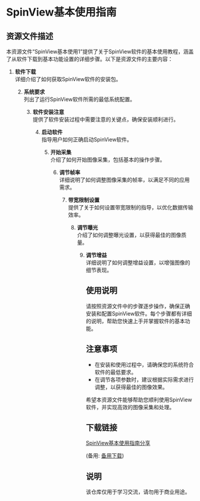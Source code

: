 # SpinView基本使用指南

## 资源文件描述

本资源文件“SpinView基本使用1”提供了关于SpinView软件的基本使用教程，涵盖了从软件下载到基本功能设置的详细步骤。以下是资源文件的主要内容：

1. **软件下载**  
   详细介绍了如何获取SpinView软件的安装包。

   2. **系统要求**  
      列出了运行SpinView软件所需的最低系统配置。

      3. **软件安装注意**  
         提供了软件安装过程中需要注意的关键点，确保安装顺利进行。

         4. **启动软件**  
            指导用户如何正确启动SpinView软件。

            5. **开始采集**  
               介绍了如何开始图像采集，包括基本的操作步骤。

               6. **调节帧率**  
                  详细说明了如何调整图像采集的帧率，以满足不同的应用需求。

                  7. **带宽限制设置**  
                     提供了关于如何设置带宽限制的指导，以优化数据传输效率。

                     8. **调节曝光**  
                        介绍了如何调整曝光设置，以获得最佳的图像质量。

                        9. **调节增益**  
                           详细说明了如何调整增益设置，以增强图像的细节表现。

                           ## 使用说明

                           请按照资源文件中的步骤逐步操作，确保正确安装和配置SpinView软件。每个步骤都有详细的说明，帮助您快速上手并掌握软件的基本功能。

                           ## 注意事项

                           - 在安装和使用过程中，请确保您的系统符合软件的最低要求。
                           - 在调节各项参数时，建议根据实际需求进行调整，以获得最佳的图像效果。

                           希望本资源文件能够帮助您顺利使用SpinView软件，并实现高效的图像采集和处理。

                           ## 下载链接
                           [SpinView基本使用指南分享](https://pan.quark.cn/s/30ae795778d5) 

                           (备用: [备用下载](https://pan.baidu.com/s/1w6sTuXAGx29uKkN-UUI_aw?pwd=1234))

                           ## 说明

                           该仓库仅用于学习交流，请勿用于商业用途。
